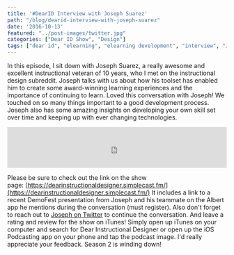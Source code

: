 ```yaml
---
title: '#DearID Interview with Joseph Suarez'
path: "/blog/dearid-interview-with-joseph-suarez"
date: '2016-10-13'
featured: "../post-images/twitter.jpg"
categories: ["Dear ID Show", "Design"]
tags: ["dear id", "elearning", "elearning development", "interview", "Joseph Suarez", "web development"]
---
```


In this episode, I sit down with Joseph Suarez, a really awesome and excellent instructional veteran of 10 years, who I met on the instructional design subreddit. Joseph talks with us about how his toolset has enabled him to create some award-winning learning experiences and the importance of continuing to learn. Loved this conversation with Joseph! We touched on so many things important to a good development process. Joseph also has some amazing insights on developing your own skill set over time and keeping up with ever changing technologies.

<iframe src="https://simplecast.com/e/46157?style=medium-light" width="100%" height="94px" frameborder="0" scrolling="no" seamless=""></iframe>

Please be sure to check out the link on the show page: [https://dearinstructionaldesigner.simplecast.fm/](https://dearinstructionaldesigner.simplecast.fm/) It includes a link to a recent DemoFest presentation from Joseph and his teammate on the Albert app he mentions during the conversation (must register). Also don't forget to reach out to [Joseph on Twitter](https://twitter.com/Joseph_Suarez) to continue the conversation. And leave a rating and review for the show on iTunes! Simply open up iTunes on your computer and search for Dear Instructional Designer or open up the iOS Podcasting app on your phone and tap the podcast image. I'd really appreciate your feedback. Season 2 is winding down!
